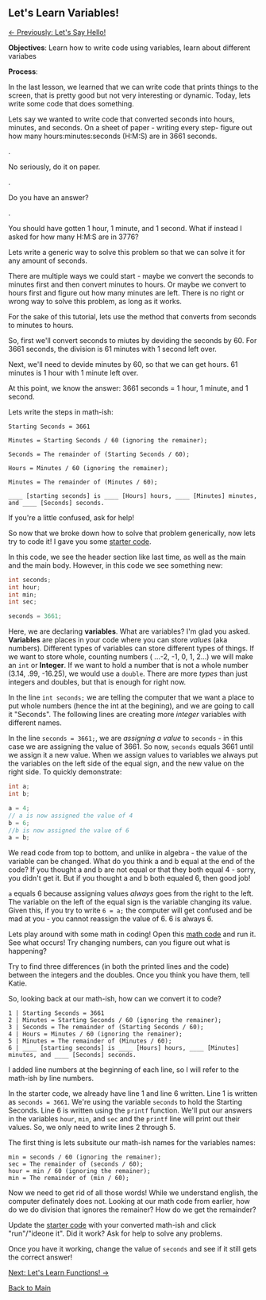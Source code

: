 ## Let's Learn Variables!

[<- Previously: Let's Say Hello!](HelloWorld.md)


**Objectives**: Learn how to write code using variables, learn about different variabes

**Process**: 

In the last lesson, we learned that we can write code that prints things to the screen, that is pretty good but not very interesting or dynamic. Today, lets write some code that does something. 

Lets say we wanted to write code that converted seconds into hours, minutes, and seconds. On a sheet of paper - writing every step- figure out how many hours:minutes:seconds (H:M:S) are in 3661 seconds.

.

No seriously, do it on paper.

.

Do you have an answer?

.

You should have gotten 1 hour, 1 minute, and 1 second. What if instead I asked for how many H:M:S are in 3776? 

Lets write a generic way to solve this problem so that we can solve it for any amount of seconds.

There are multiple ways we could start - maybe we convert the seconds to minutes first and then convert minutes to hours. Or maybe we convert to hours first and figure out how many minutes are left. There is no right or wrong way to solve this problem, as long as it works. 

For the sake of this tutorial, lets use the method that converts from seconds to minutes to hours.

So, first we'll convert seconds to miutes by deviding the seconds by 60. For 3661 seconds, the division is 61 minutes with 1 second left over.

Next, we'll need to devide minutes by 60, so that we can get hours. 61 minutes is 1 hour with 1 minute left over.

At this point, we know the answer: 3661 seconds = 1 hour, 1 minute, and 1 second.

Lets write the steps in math-ish:
```
Starting Seconds = 3661

Minutes = Starting Seconds / 60 (ignoring the remainer);

Seconds = The remainder of (Starting Seconds / 60);

Hours = Minutes / 60 (ignoring the remainer);

Minutes = The remainder of (Minutes / 60);

____ [starting seconds] is ____ [Hours] hours, ____ [Minutes] minutes, and ____ [Seconds] seconds.
```

If you're a little confused, ask for help!

So now that we broke down how to solve that problem generically, now lets try to code it! I gave you some [starter code](https://ideone.com/fork/1v4mFV).

In this code, we see the header section like last time, as well as the main and the main body. However, in this code we see something new:

``` cpp
int seconds;
int hour; 
int min; 
int sec;

seconds = 3661;
```

Here, we are declaring **variables**. What are variables? I'm glad you asked. **Variables** are places in your code where you can store *values* (aka numbers).  Different types of variables can store different types of things. If we want to store whole, counting numbers ( ...-2, -1, 0, 1, 2...) we will make an ```int``` or **Integer**. If we want to hold a number that is not a whole number (3.14, .99, -16.25), we would use a ```double```. There are more *types* than just integers and doubles, but that is enough for right now.



In the line ```int seconds;``` we are telling the computer that we want a place to put whole numbers (hence the int at the begining), and we are going to call it "Seconds". 
The following lines are creating more *integer* variables with different names.

In the line ``` seconds = 3661; ```, we are *assigning a value* to ```seconds``` - in this case we are assigning the value of 3661. So now, ```seconds``` equals 3661 until we assign it a new value. When we assign values to variables we always put the variables on the left side of the equal sign, and the new value on the right side. To quickly demonstrate:

``` cpp
int a;
int b;

a = 4;
// a is now assigned the value of 4
b = 6;
//b is now assigned the value of 6
a = b;
```

We read code from top to bottom, and unlike in algebra - the value of the variable can be changed. What do you think a and b equal at the end of the code?
If you thought a and b are not equal or that they both equal 4 - sorry, you didn't get it. But if you thought a and b both equaled 6, then good job!

```a``` equals 6 because assigning values *always* goes from the right to the left. The variable on the left of the equal sign is the variable changing its value. Given this, if you try to write ```6 = a;``` the computer will get confused and be mad at you - you cannot reassign the value of 6. 6 is always 6.

Lets play around with some math in coding! Open this [math code](https://ideone.com/f1QNhi) and run it. See what occurs! Try changing numbers, can you figure out what is happening?

Try to find three differences (in both the printed lines and the code) between the integers and the doubles. Once you think you have them, tell Katie.

So, looking back at our math-ish, how can we convert it to code?
```
1 | Starting Seconds = 3661
2 | Minutes = Starting Seconds / 60 (ignoring the remainer);
3 | Seconds = The remainder of (Starting Seconds / 60);
4 | Hours = Minutes / 60 (ignoring the remainer);
5 | Minutes = The remainder of (Minutes / 60);
6 | ____ [starting seconds] is ____ [Hours] hours, ____ [Minutes] minutes, and ____ [Seconds] seconds.
```
I added line numbers at the beginning of each line, so I will refer to the math-ish by line numbers.

In the starter code, we already have line 1 and line 6 written. Line 1 is written as ```seconds = 3661```. We're using the variable ```seconds``` to hold the Starting Seconds. Line 6 is written using the ```printf``` function. We'll put our answers in the variables ```hour```, ```min```, and ```sec``` and the ```printf``` line will print out their values. So, we only need to write lines 2 through 5.

The first thing is lets subsitute our math-ish names for the variables names:
```
min = seconds / 60 (ignoring the remainer);
sec = The remainder of (seconds / 60);
hour = min / 60 (ignoring the remainer);
min = The remainder of (min / 60);
```
Now we need to get rid of all those words! While we understand english, the computer definately does not. Looking at our math code from earlier, how do we do division that ignores the remainer? How do we get the remainder? 

Update the [starter code](https://ideone.com/fork/1v4mFV) with your converted math-ish and click "run"/"ideone it". Did it work? Ask for help to solve any problems. 

Once you have it working, change the value of ```seconds``` and see if it still gets the correct answer!

[Next: Let's Learn Functions! ->](Functions.md)

[Back to Main](../../README.md)
